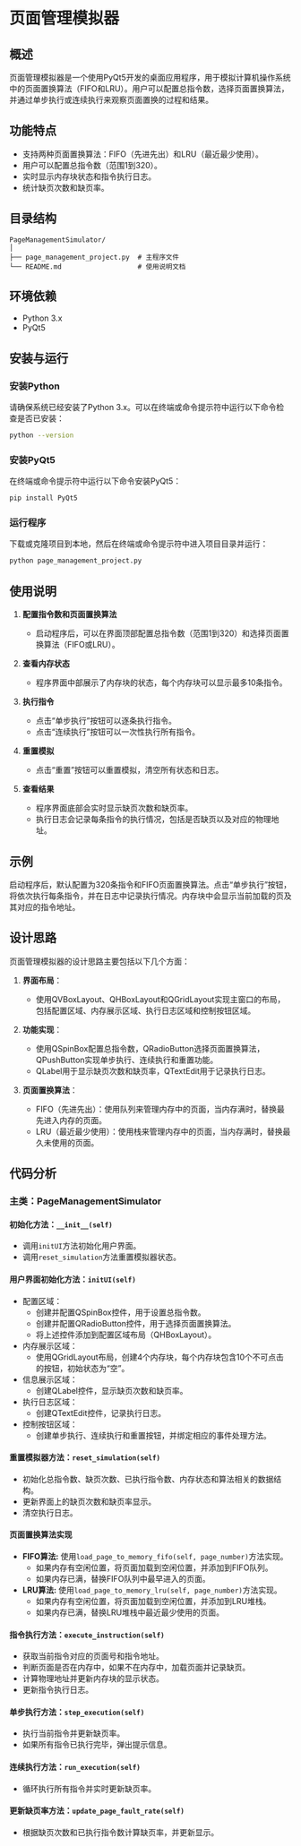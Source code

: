 # 页面管理模拟器

## 概述

页面管理模拟器是一个使用PyQt5开发的桌面应用程序，用于模拟计算机操作系统中的页面置换算法（FIFO和LRU）。用户可以配置总指令数，选择页面置换算法，并通过单步执行或连续执行来观察页面置换的过程和结果。

## 功能特点

- 支持两种页面置换算法：FIFO（先进先出）和LRU（最近最少使用）。
- 用户可以配置总指令数（范围1到320）。
- 实时显示内存块状态和指令执行日志。
- 统计缺页次数和缺页率。

## 目录结构

```
PageManagementSimulator/
│
├── page_management_project.py  # 主程序文件
└── README.md                   # 使用说明文档
```

## 环境依赖

- Python 3.x
- PyQt5

## 安装与运行

### 安装Python

请确保系统已经安装了Python 3.x。可以在终端或命令提示符中运行以下命令检查是否已安装：

```bash
python --version
```

### 安装PyQt5

在终端或命令提示符中运行以下命令安装PyQt5：

```bash
pip install PyQt5
```

### 运行程序

下载或克隆项目到本地，然后在终端或命令提示符中进入项目目录并运行：

```bash
python page_management_project.py
```

## 使用说明

1. **配置指令数和页面置换算法**
   - 启动程序后，可以在界面顶部配置总指令数（范围1到320）和选择页面置换算法（FIFO或LRU）。
   
2. **查看内存状态**
   - 程序界面中部展示了内存块的状态，每个内存块可以显示最多10条指令。

3. **执行指令**
   - 点击“单步执行”按钮可以逐条执行指令。
   - 点击“连续执行”按钮可以一次性执行所有指令。

4. **重置模拟**
   - 点击“重置”按钮可以重置模拟，清空所有状态和日志。

5. **查看结果**
   - 程序界面底部会实时显示缺页次数和缺页率。
   - 执行日志会记录每条指令的执行情况，包括是否缺页以及对应的物理地址。

## 示例

启动程序后，默认配置为320条指令和FIFO页面置换算法。点击“单步执行”按钮，将依次执行每条指令，并在日志中记录执行情况。内存块中会显示当前加载的页及其对应的指令地址。

## 设计思路

页面管理模拟器的设计思路主要包括以下几个方面：

1. **界面布局**：
   - 使用QVBoxLayout、QHBoxLayout和QGridLayout实现主窗口的布局，包括配置区域、内存展示区域、执行日志区域和控制按钮区域。
   
2. **功能实现**：
   - 使用QSpinBox配置总指令数，QRadioButton选择页面置换算法，QPushButton实现单步执行、连续执行和重置功能。
   - QLabel用于显示缺页次数和缺页率，QTextEdit用于记录执行日志。
   
3. **页面置换算法**：
   - FIFO（先进先出）：使用队列来管理内存中的页面，当内存满时，替换最先进入内存的页面。
   - LRU（最近最少使用）：使用栈来管理内存中的页面，当内存满时，替换最久未使用的页面。

## 代码分析

### 主类：PageManagementSimulator

#### 初始化方法：`__init__(self)`

- 调用`initUI`方法初始化用户界面。
- 调用`reset_simulation`方法重置模拟器状态。

#### 用户界面初始化方法：`initUI(self)`

- 配置区域：
  - 创建并配置QSpinBox控件，用于设置总指令数。
  - 创建并配置QRadioButton控件，用于选择页面置换算法。
  - 将上述控件添加到配置区域布局（QHBoxLayout）。
- 内存展示区域：
  - 使用QGridLayout布局，创建4个内存块，每个内存块包含10个不可点击的按钮，初始状态为“空”。
- 信息展示区域：
  - 创建QLabel控件，显示缺页次数和缺页率。
- 执行日志区域：
  - 创建QTextEdit控件，记录执行日志。
- 控制按钮区域：
  - 创建单步执行、连续执行和重置按钮，并绑定相应的事件处理方法。

#### 重置模拟器方法：`reset_simulation(self)`

- 初始化总指令数、缺页次数、已执行指令数、内存状态和算法相关的数据结构。
- 更新界面上的缺页次数和缺页率显示。
- 清空执行日志。

#### 页面置换算法实现

- **FIFO算法:** 使用`load_page_to_memory_fifo(self, page_number)`方法实现。
  - 如果内存有空闲位置，将页面加载到空闲位置，并添加到FIFO队列。
  - 如果内存已满，替换FIFO队列中最早进入的页面。
- **LRU算法:** 使用`load_page_to_memory_lru(self, page_number)`方法实现。
  - 如果内存有空闲位置，将页面加载到空闲位置，并添加到LRU堆栈。
  - 如果内存已满，替换LRU堆栈中最近最少使用的页面。

#### 指令执行方法：`execute_instruction(self)`

- 获取当前指令对应的页面号和指令地址。
- 判断页面是否在内存中，如果不在内存中，加载页面并记录缺页。
- 计算物理地址并更新内存块的显示状态。
- 更新指令执行日志。

#### 单步执行方法：`step_execution(self)`

- 执行当前指令并更新缺页率。
- 如果所有指令已执行完毕，弹出提示信息。

#### 连续执行方法：`run_execution(self)`

- 循环执行所有指令并实时更新缺页率。

#### 更新缺页率方法：`update_page_fault_rate(self)`

- 根据缺页次数和已执行指令数计算缺页率，并更新显示。

